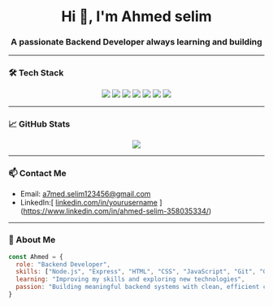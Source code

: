 <h1 align="center">Hi 👋, I'm Ahmed selim</h1>
<h3 align="center">A passionate Backend Developer always learning and building</h3>

---

### 🛠️ Tech Stack

<p align="center">
  <img src="https://img.shields.io/badge/HTML5-E34F26?logo=html5&logoColor=white&style=for-the-badge" />
  <img src="https://img.shields.io/badge/CSS3-1572B6?logo=css3&logoColor=white&style=for-the-badge" />
  <img src="https://img.shields.io/badge/JavaScript-F7DF1E?logo=javascript&logoColor=black&style=for-the-badge" />
  <img src="https://img.shields.io/badge/Node.js-339933?logo=nodedotjs&logoColor=white&style=for-the-badge" />
  <img src="https://img.shields.io/badge/Express.js-000000?logo=express&logoColor=white&style=for-the-badge" />
  <img src="https://img.shields.io/badge/Git-F05032?logo=git&logoColor=white&style=for-the-badge" />
  <img src="https://img.shields.io/badge/GitHub-181717?logo=github&logoColor=white&style=for-the-badge" />
</p>

---

### 📈 GitHub Stats

<p align="center">
  <img src="https://github-readme-stats.vercel.app/api?username=YOUR_USERNAME&show_icons=true&theme=radical" />
</p>

---

### 📫 Contact Me
- Email: a7med.selim123456@gmail.com
- LinkedIn:[ [linkedin.com/in/yourusername](https://linkedin.com/in/yourusername)
](https://www.linkedin.com/in/ahmed-selim-358035334/)
---

### 🚀 About Me
```js
const Ahmed = {
  role: "Backend Developer",
  skills: ["Node.js", "Express", "HTML", "CSS", "JavaScript", "Git", "GitHub"],
  learning: "Improving my skills and exploring new technologies",
  passion: "Building meaningful backend systems with clean, efficient code"
}

